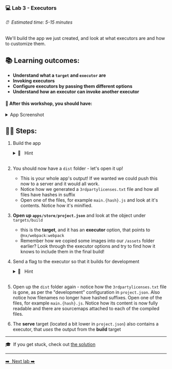 ### 💻 Lab 3 - Executors

###### ⏰ &nbsp;Estimated time: 5-15 minutes

We'll build the app we just created, and look at what executors are and how to customize them.

## 📚 Learning outcomes:

- **Understand what a `target` and `executor` are**
- **Invoking executors**
- **Configure executors by passing them different options**
- **Understand how an executor can invoke another executor**

#### 📲 After this workshop, you should have:

<details>
  <summary>App Screenshot</summary>
  <img src="../assets/lab3_screenshot.png" width="500" alt="screenshot of lab3 result">
</details>

## 🏋️‍♀️ Steps:

1. Build the app

   <details>
   <summary>🐳 &nbsp;&nbsp;Hint</summary>
   <img src="../assets/lab3_build_cmds.png" alt="Nx executor command structure">
   </details><br />

2. You should now have a `dist` folder - let's open it up!

   - This is your whole app's output! If we wanted we could push this now to a server and it would all work.
   - Notice how we generated a `3rdpartylicenses.txt` file and how all files have hashes in suffix
   - Open one of the files, for example `main.{hash}.js` and look at it's contents. Notice how it's minified.
     <br />

3. **Open up `apps/store/project.json`** and look at the object under `targets/build`

   - this is the **target**, and it has an **executor** option, that points to `@nx/webpack:webpack`
   - Remember how we copied some images into our `/assets` folder earlier? Look through the executor options and try to find how it knows to include them in the final build!
     <br />

4. Send a flag to the executor so that it builds for development

   <details>
   <summary>🐳 &nbsp;&nbsp;Hint</summary>

   `--configuration=development`

   </details><br />

5. Open up the `dist` folder again - notice how the `3rdpartylicenses.txt` file is gone, as per the "development" configuration in `project.json`. Also notice how filenames no longer have hashed suffixes. Open one of the files, for example `main.{hash}.js`. Notice how its content is now fully readable and there are sourcemaps attached to each of the compiled files.
   <br />

6. The **serve** target (located a bit lower in `project.json`) also contains a executor, that _uses_ the output from the **build** target
   <br />

---

🎓&nbsp;&nbsp;If you get stuck, check out [the solution](SOLUTION.md)

---

[➡️ &nbsp;Next lab ➡️](../lab3.1/LAB.md)
